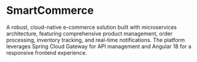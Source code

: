# SmartCommerce
A robust, cloud-native e-commerce solution built with microservices architecture, featuring comprehensive product management, order processing, inventory tracking, and real-time notifications. The platform leverages Spring Cloud Gateway for API management and Angular 18 for a responsive frontend experience.
